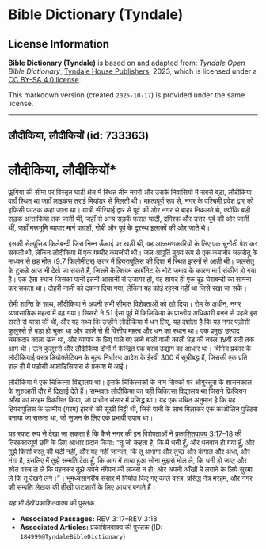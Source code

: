 # Bible Dictionary (Tyndale)

## License Information

**Bible Dictionary (Tyndale)** is based on and adapted from: _Tyndale Open Bible Dictionary_, [Tyndale House Publishers](https://tyndaleopenresources.com/), 2023, which is licensed under a [CC BY-SA 4.0 license](https://creativecommons.org/licenses/by-sa/4.0/legalcode.en).

This markdown version (created `2025-10-17`) is provided under the same license.



--------------------------------

## लौदीकिया, लौदीकियों (id: 733363)

लौदीकिया, लौदीकियों\*
=====================

फ्रूगिया की सीमा पर विस्तृत घाटी क्षेत्र में स्थित तीन नगरों और उसके निवासियों में सबसे बड़ा, लौदीकिया वहाँ स्थित था जहाँ लाइकस तराई मियांडर से मिलती थी। महत्वपूर्ण रूप से, नगर के पश्चिमी प्रवेश द्वार को इफिसी फाटक कहा जाता था। यात्री सीरियाई द्वार से पूर्व की ओर नगर से बाहर निकलते थे, क्योंकि बड़ी सड़क अन्ताकिया तक जाती थी, जहाँ से अन्य सड़कें फरात घाटी, दमिश्क और उत्तर\-पूर्व की ओर जाती थीं, जहाँ मरूभूमि व्यापार मार्ग पहाड़ों, गोबी और पूर्व के दूरस्थ इलाकों की ओर जाते थे।

इसकी सेल्यूसिड किलेबन्दी जिस निम्न ऊँचाई पर खड़ी थी, वह आक्रमणकारियों के लिए एक चुनौती पेश कर सकती थी, लेकिन लौदीकिया में एक गम्भीर कमजोरी थी। जल आपूर्ति मुख्य रूप से एक कमजोर जलसेतु के माध्यम से छह मील (9\.7 किलोमीटर) उत्तर में हियरापुलिस की दिशा में स्थित झरनों से आती थी। जलसेतु के टुकड़े आज भी देखे जा सकते हैं, जिसमें कैल्शियम कार्बोनेट के मोटे जमाव के कारण मार्ग संकीर्ण हो गया है। एक ऐसा स्थान जिसका पानी इतनी आसानी से उजागर हो, वह शायद ही एक दृढ़ घेराबन्दी का सामना कर सकता था। दोहरी नाली को दफना दिया गया, लेकिन यह कोई रहस्य नहीं था जिसे रखा जा सके।

रोमी शान्ति के साथ, लौदीकिया ने अपनी सभी सीमांत विशेषताओं को खो दिया। रोम के अधीन, नगर व्यावसायिक महत्व में बढ़ गया। सिसरो ने 51 ईसा पूर्व में किलिकिया के प्रान्तीय अधिकारी बनने से पहले इस रास्ते से यात्रा की थी, और यह तथ्य कि उन्होंने लौदीकिया में धन लिए, यह दर्शाता है कि यह नगर पड़ोसी कुलुस्से से बड़ा हो चुका था और पहले से ही वित्तीय महत्व और धन का स्थान था। एक प्रमुख उत्पाद चमकदार काला ऊन था, और व्यापार के लिए पाले गए लम्बे बालों वाली काली भेड़ की नस्ल 19वीं सदी तक आम थी। ऊन कुलुस्से और लौदीकिया दोनों में केन्द्रित एक वस्त्र उद्योग का आधार था। विभिन्न प्रकार के लौदीकियाई वस्त्र डियोक्लेटियन के मूल्य निर्धारण आदेश के ईस्वी 300 में सूचीबद्ध हैं, जिसकी एक प्रति हाल ही में पड़ोसी अफ्रोडिसियास से प्रकाश में आई।

लौदीकिया में एक चिकित्सा विद्यालय था। इसके चिकित्सकों के नाम सिक्कों पर औगुस्तुस के शासनकाल के शुरुआती दौर में दिखाई देते हैं। सम्भवतः लौदीकिया का यही चिकित्सा विद्यालय था जिसने फ्रिजियन आँख का मरहम विकसित किया, जो प्राचीन संसार में प्रसिद्ध था। यह एक उचित अनुमान है कि यह हियरापुलिस के ऊष्मीय (गरम) झरनों की सूखी मिट्टी थी, जिसे पानी के साथ मिलाकर एक काओलिन पुल्टिस बनाया जा सकता था, जो सूजन के लिए एक प्रभावी उपाय था।

यह स्पष्ट रूप से देखा जा सकता है कि कैसे नगर की इन विशेषताओं ने [प्रकाशितवाक्य 3:17–18](https://ref.ly/Rev3:17-Rev3:18) की तिरस्कारपूर्ण छवि के लिए आधार प्रदान किया: “तू जो कहता है, कि मैं धनी हूँ, और धनवान हो गया हूँ, और मुझे किसी वस्तु की घटी नहीं, और यह नहीं जानता, कि तू अभागा और तुच्छ और कंगाल और अंधा, और नंगा है, इसलिए मैं तुझे सम्मति देता हूँ, कि आग में ताया हुआ सोना मुझसे मोल ले, कि धनी हो जाए; और श्वेत वस्त्र ले ले कि पहनकर तुझे अपने नंगेपन की लज्जा न हो; और अपनी आँखों में लगाने के लिये सुरमा ले कि तू देखने लगे।”। भूमध्यसागरीय संसार में निर्यात किए गए काले वस्त्र, प्रसिद्ध नेत्र मरहम, और नगर की सम्पत्ति लेखक की तीखी फटकारों के लिए आधार बनाते हैं।

*यह भी देखें* प्रकाशितवाक्य की पुस्तक.

* **Associated Passages:** REV 3:17–REV 3:18
* **Associated Articles:** प्रकाशितवाक्य की पुस्तक (ID: `184999@TyndaleBibleDictionary`)

